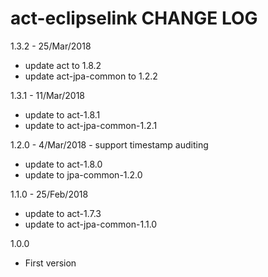 # act-eclipselink CHANGE LOG

1.3.2 - 25/Mar/2018
* update act to 1.8.2
* update act-jpa-common to 1.2.2

1.3.1 - 11/Mar/2018
* update to act-1.8.1
* update to act-jpa-common-1.2.1

1.2.0 - 4/Mar/2018 - support timestamp auditing

* update to act-1.8.0
* update to jpa-common-1.2.0

1.1.0 - 25/Feb/2018

* update to act-1.7.3
* update to act-jpa-common-1.1.0


1.0.0

* First version
